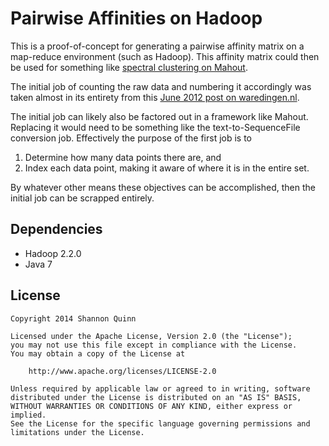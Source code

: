 Pairwise Affinities on Hadoop
=============================

This is a proof-of-concept for generating a pairwise affinity matrix on a map-reduce environment (such as Hadoop). This affinity matrix could then be used for something like [spectral clustering on Mahout](http://mahout.apache.org/users/clustering/spectral-clustering.html).

The initial job of counting the raw data and numbering it accordingly was taken almost in its entirety from this [June 2012 post on waredingen.nl](http://waredingen.nl/monotonically-increasing-row-ids-with-mapredu).

The initial job can likely also be factored out in a framework like Mahout. Replacing it would need to be something like the text-to-SequenceFile conversion job. Effectively the purpose of the first job is to

 1. Determine how many data points there are, and
 2. Index each data point, making it aware of where it is in the entire set.

By whatever other means these objectives can be accomplished, then the initial job can be scrapped entirely.


Dependencies
------------

 - Hadoop 2.2.0
 - Java 7


License
-------

    Copyright 2014 Shannon Quinn

    Licensed under the Apache License, Version 2.0 (the "License");
    you may not use this file except in compliance with the License.
    You may obtain a copy of the License at

        http://www.apache.org/licenses/LICENSE-2.0

    Unless required by applicable law or agreed to in writing, software
    distributed under the License is distributed on an "AS IS" BASIS,
    WITHOUT WARRANTIES OR CONDITIONS OF ANY KIND, either express or implied.
    See the License for the specific language governing permissions and
    limitations under the License.
